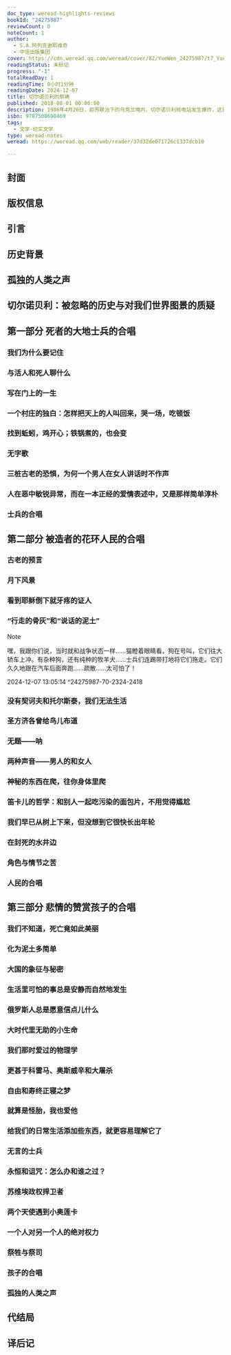 ```yaml
---
doc_type: weread-highlights-reviews
bookId: "24275987"
reviewCount: 0
noteCount: 1
author:
  - S.A.阿列克谢耶维奇
  - 中信出版集团
cover: https://cdn.weread.qq.com/weread/cover/82/YueWen_24275987/t7_YueWen_24275987.jpg
readingStatus: 未标记
progress: "-1"
totalReadDay: 1
readingTime: 0小时1分钟
readingDate: 2024-12-07
title: 切尔诺贝利的祭祷
published: 2018-08-01 00:00:00
description: 1986年4月26日，前苏联治下的乌克兰境内，切尔诺贝利核电站发生爆炸，这是人类史上最惨烈的技术悲剧之一。上万平民因放射性物质长期受到感染或致命；数万亩土地被污染，切尔诺贝利一夜之间化为废城。 著名记者阿列克谢耶维奇冒着核辐射危险，深入事故发生现场，历时数年，访问了上百位受到核灾影响的平民。作者将这些访谈以口述的方式书写，每一页呈现的都是残酷、荒诞的故事。从口述者的独白中透露出，这场灾难造成的痛苦始终如核辐射般残存在幸存者的体内。
isbn: 9787508690469
tags:
  - 文学-纪实文学
type: weread-notes
weread: https://weread.qq.com/web/reader/37d32de071726c1337dcb10

---
```



## 封面

## 版权信息

## 引言

## 历史背景

## 孤独的人类之声

## 切尔诺贝利：被忽略的历史与对我们世界图景的质疑

## 第一部分 死者的大地士兵的合唱

### 我们为什么要记住

### 与活人和死人聊什么

### 写在门上的一生

### 一个村庄的独白：怎样把天上的人叫回来，哭一场，吃顿饭

### 找到蚯蚓，鸡开心；铁锅煮的，也会变

### 无字歌

### 三桩古老的恐惧，为何一个男人在女人讲话时不作声

### 人在恶中敏锐异常，而在一本正经的爱情表述中，又是那样简单淳朴

### 士兵的合唱

## 第二部分 被造者的花环人民的合唱

### 古老的预言

### 月下风景

### 看到耶稣倒下就牙疼的证人

### “行走的骨灰”和“说话的泥土”

> [!NOTE] 
> 嘿，我跟你们说，当时就和战争状态一样……猫瞪着眼睛看，狗在号叫，它们往大轿车上冲。有杂种狗，还有纯种的牧羊犬……士兵们连踢带打地将它们拖走。它们久久地跟在汽车后面奔跑……疏散……太可怕了！
> 
> 2024-12-07 13:05:14 ^24275987-70-2324-2418

### 没有契诃夫和托尔斯泰，我们无法生活

### 圣方济各曾给鸟儿布道

### 无题——呐

### 两种声音——男人的和女人

### 神秘的东西在爬，往你身体里爬

### 笛卡儿的哲学：和别人一起吃污染的面包片，不用觉得尴尬

### 我们早已从树上下来，但没想到它很快长出年轮

### 在封死的水井边

### 角色与情节之苦

### 人民的合唱

## 第三部分 悲情的赞赏孩子的合唱

### 我们不知道，死亡竟如此美丽

### 化为泥土多简单

### 大国的象征与秘密

### 生活里可怕的事总是安静而自然地发生

### 俄罗斯人总是愿意信点儿什么

### 大时代里无助的小生命

### 我们那时爱过的物理学

### 更甚于科雷马、奥斯威辛和大屠杀

### 自由和寿终正寝之梦

### 就算是怪胎，我也爱他

### 给我们的日常生活添加些东西，就更容易理解它了

### 无言的士兵

### 永恒和诅咒：怎么办和谁之过？

### 苏维埃政权捍卫者

### 两个天使遇到小奥莲卡

### 一个人对另一个人的绝对权力

### 祭牲与祭司

### 孩子的合唱

### 孤独的人类之声

## 代结局

## 译后记

